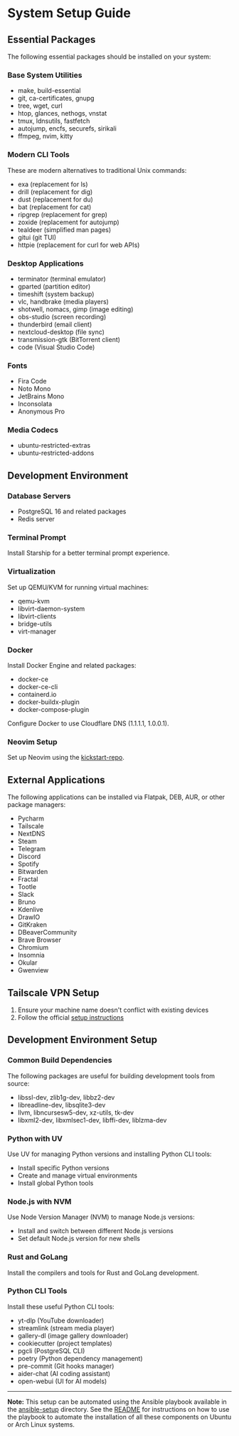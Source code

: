 # System Setup Guide

## Essential Packages

The following essential packages should be installed on your system:

### Base System Utilities
- make, build-essential
- git, ca-certificates, gnupg
- tree, wget, curl
- htop, glances, nethogs, vnstat
- tmux, ldnsutils, fastfetch
- autojump, encfs, securefs, sirikali
- ffmpeg, nvim, kitty

### Modern CLI Tools
These are modern alternatives to traditional Unix commands:
- exa (replacement for ls)
- drill (replacement for dig)
- dust (replacement for du)
- bat (replacement for cat)
- ripgrep (replacement for grep)
- zoxide (replacement for autojump)
- tealdeer (simplified man pages)
- gitui (git TUI)
- httpie (replacement for curl for web APIs)

### Desktop Applications
- terminator (terminal emulator)
- gparted (partition editor)
- timeshift (system backup)
- vlc, handbrake (media players)
- shotwell, nomacs, gimp (image editing)
- obs-studio (screen recording)
- thunderbird (email client)
- nextcloud-desktop (file sync)
- transmission-gtk (BitTorrent client)
- code (Visual Studio Code)

### Fonts
- Fira Code
- Noto Mono
- JetBrains Mono
- Inconsolata
- Anonymous Pro

### Media Codecs
- ubuntu-restricted-extras
- ubuntu-restricted-addons

## Development Environment

### Database Servers
- PostgreSQL 16 and related packages
- Redis server

### Terminal Prompt
Install Starship for a better terminal prompt experience.

### Virtualization
Set up QEMU/KVM for running virtual machines:
- qemu-kvm
- libvirt-daemon-system
- libvirt-clients
- bridge-utils
- virt-manager

### Docker
Install Docker Engine and related packages:
- docker-ce
- docker-ce-cli
- containerd.io
- docker-buildx-plugin
- docker-compose-plugin

Configure Docker to use Cloudflare DNS (1.1.1.1, 1.0.0.1).

### Neovim Setup
Set up Neovim using the [kickstart-repo](https://github.com/nvim-lua/kickstart.nvim).

## External Applications

The following applications can be installed via Flatpak, DEB, AUR, or other package managers:
- Pycharm
- Tailscale
- NextDNS
- Steam
- Telegram
- Discord
- Spotify
- Bitwarden
- Fractal
- Tootle
- Slack
- Bruno
- Kdenlive
- DrawIO
- GitKraken
- DBeaverCommunity
- Brave Browser
- Chromium
- Insomnia
- Okular
- Gwenview

## Tailscale VPN Setup
1. Ensure your machine name doesn't conflict with existing devices
2. Follow the official [setup instructions](https://tailscale.com/download)

## Development Environment Setup

### Common Build Dependencies
The following packages are useful for building development tools from source:
- libssl-dev, zlib1g-dev, libbz2-dev
- libreadline-dev, libsqlite3-dev
- llvm, libncursesw5-dev, xz-utils, tk-dev
- libxml2-dev, libxmlsec1-dev, libffi-dev, liblzma-dev

### Python with UV
Use UV for managing Python versions and installing Python CLI tools:
- Install specific Python versions
- Create and manage virtual environments
- Install global Python tools

### Node.js with NVM
Use Node Version Manager (NVM) to manage Node.js versions:
- Install and switch between different Node.js versions
- Set default Node.js version for new shells

### Rust and GoLang
Install the compilers and tools for Rust and GoLang development.

### Python CLI Tools
Install these useful Python CLI tools:
- yt-dlp (YouTube downloader)
- streamlink (stream media player)
- gallery-dl (image gallery downloader)
- cookiecutter (project templates)
- pgcli (PostgreSQL CLI)
- poetry (Python dependency management)
- pre-commit (Git hooks manager)
- aider-chat (AI coding assistant)
- open-webui (UI for AI models)

---

**Note:** This setup can be automated using the Ansible playbook available in the [ansible-setup](ansible-setup/) directory. See the [README](ansible-setup/README.md) for instructions on how to use the playbook to automate the installation of all these components on Ubuntu or Arch Linux systems.
